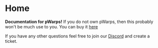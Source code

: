 # Home

**Documentation for pWarps!** If you do not own pWarps, then this probably won't be much use to you. You can buy it [here](https://plasma.services/products/pwarps)

If you have any other questions feel free to join our [Discord](https://discord.plasma.services/) and create a ticket.
